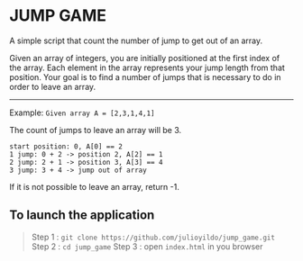 # JUMP GAME

A simple script that count the number of jump to get out of an array.


Given an array of integers, you are initially positioned at the first index of the array.
Each element in the array represents your jump length from that position.
Your goal is to find a number of jumps that is necessary to do in order to leave an array.

-------

Example:
`Given array A = [2,3,1,4,1]`
 
The count of jumps to leave an array will be 3.
 
`start position: 0, A[0] == 2` <br>
`1 jump: 0 + 2 -> position 2, A[2] == 1` <br>
`2 jump: 2 + 1 -> position 3, A[3] == 4` <br>
`3 jump: 3 + 4 -> jump out of array` <br>
 
If it is not possible to leave an array, return -1.
 

## To launch the application 

> Step 1 : `git clone https://github.com/julioyildo/jump_game.git`
> Step 2 : `cd jump_game`
> Step 3 : open `index.html` in you browser